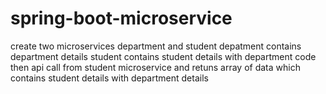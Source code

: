 # spring-boot-microservice

create two microservices department and student
depatment contains department details 
student contains student details with department code
then api call from student microservice and retuns array of data which contains student details with department details
